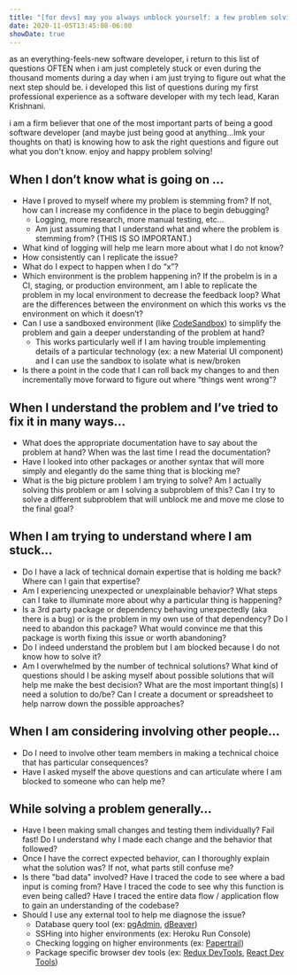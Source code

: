 ```yaml
---
title: "[for devs] may you always unblock yourself: a few problem solving techniques"
date: 2020-11-05T13:45:08-06:00
showDate: true
---
```


as an everything-feels-new software developer, i return to this list of questions OFTEN when i am just completely stuck or even during the thousand 
moments during a day when i am just trying to figure out what the next step should be. i developed this list of questions during my first
professional experience as a software developer with my tech lead, Karan Krishnani. 

i am a firm believer that one of the most important parts of being a good software developer (and maybe just being good at anything...lmk your thoughts on that) is 
knowing how to ask the right questions and figure out what you don't know. enjoy and happy problem solving!

## When I don’t know what is going on …

- Have I proved to myself where my problem is stemming from? If not, how can I increase my confidence in the place to begin debugging?
    - Logging, more research, more manual testing, etc...
    - Am just assuming that I understand what and where the problem is stemming from? (THIS IS SO IMPORTANT.)
- What kind of logging will help me learn more about what I do not know?
- How consistently can I replicate the issue?
- What do I expect to happen when I do “x”?
- Which environment is the problem happening in? If the probelm is in a CI, staging, or production environment, am I able to replicate the problem in my local environment to decrease the feedback loop? What are the differences between the environment on which this works vs the environment on which it doesn’t?
- Can I use a sandboxed environment (like [CodeSandbox](https://codesandbox.io/)) to simplify the problem and gain a deeper understanding of the problem at hand? 
    - This works particularly well if I am having trouble implementing details of a particular technology (ex: a new Material UI component) and I can use the sandbox to isolate what is new/broken
- Is there a point in the code that I can roll back my changes to and then incrementally move forward to figure out where “things went wrong”?

## When I understand the problem and I’ve tried to fix it in many ways...

- What does the appropriate documentation have to say about the problem at hand? When was the last time I read the documentation?
- Have I looked into other packages or another syntax that will more simply and elegantly do the same thing that is blocking me?
- What is the big picture problem I am trying to solve? Am I actually solving this problem or am I solving a subproblem of this? Can I try to solve a different subproblem that will unblock me and move me close to the final goal?

## When I am trying to understand where I am stuck...

- Do I have a lack of technical domain expertise that is holding me back? Where can I gain that expertise?
- Am I experiencing unexpected or unexplainable behavior? What steps can I take to illuminate more about why a particular thing is happening?
- Is a 3rd party package or dependency behaving unexpectedly (aka there is a bug) or is the problem in my own use of that dependency? Do I need to abandon this package? What would convince me that this package is worth fixing this issue or worth abandoning?
- Do I indeed understand the problem but I am blocked because I do not know how to solve it?
- Am I overwhelmed by the number of technical solutions? What kind of questions should I be asking myself about possible solutions that will help me make the best decision? What are the most important thing(s) I need a solution to do/be? Can I create a document or spreadsheet to help narrow down the possible approaches?

## When I am considering involving other people...

- Do I need to involve other team members in making a technical choice that has particular consequences?
- Have I asked myself the above questions and can articulate where I am blocked to someone who can help me?

## While solving a problem generally…

- Have I been making small changes and testing them individually? Fail fast! Do I understand why I made each change and the behavior that followed?
- Once I have the correct expected behavior, can I thoroughly explain what the solution was? If not, what parts still confuse me?
- Is there "bad data" involved? Have I traced the code to see where a bad input is coming from? Have I traced the code to see why this function is even being called? Have I traced the entire data flow / application flow to gain an understanding of the codebase?
- Should I use any external tool to help me diagnose the issue?
    - Database query tool (ex: [pgAdmin](https://www.pgadmin.org/), [dBeaver](https://dbeaver.io/))
    - SSHing into higher environments (ex: Heroku Run Console)
    - Checking logging on higher environments (ex: [Papertrail](https://www.papertrail.com/))
    - Package specific browser dev tools (ex: [Redux DevTools](https://chrome.google.com/webstore/detail/redux-devtools/lmhkpmbekcpmknklioeibfkpmmfibljd), [React Dev Tools](https://chrome.google.com/webstore/detail/react-developer-tools/fmkadmapgofadopljbjfkapdkoienihi?hl=en))